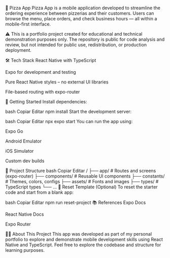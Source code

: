 🍕 Pizza App
Pizza App is a mobile application developed to streamline the ordering experience between pizzerias and their customers. Users can browse the menu, place orders, and check business hours — all within a mobile-first interface.

⚠️ This is a portfolio project created for educational and technical demonstration purposes only.
The repository is public for code analysis and review, but not intended for public use, redistribution, or production deployment.

🛠 Tech Stack
React Native with TypeScript

Expo for development and testing

Pure React Native styles – no external UI libraries

File-based routing with expo-router

🚀 Getting Started
Install dependencies:

bash
Copiar
Editar
npm install
Start the development server:

bash
Copiar
Editar
npx expo start
You can run the app using:

Expo Go

Android Emulator

iOS Simulator

Custom dev builds

📁 Project Structure
bash
Copiar
Editar
/
├── app/           # Routes and screens (expo-router)
├── components/    # Reusable UI components
├── constants/     # Themes, colors, configs
├── assets/        # Fonts and images
├── types/         # TypeScript types
└── ...
🧹 Reset Template (Optional)
To reset the starter code and start from a blank app:

bash
Copiar
Editar
npm run reset-project
📚 References
Expo Docs

React Native Docs

Expo Router

👨‍💻 About This Project
This app was developed as part of my personal portfolio to explore and demonstrate mobile development skills using React Native and TypeScript.
Feel free to explore the codebase and structure for learning purposes.
